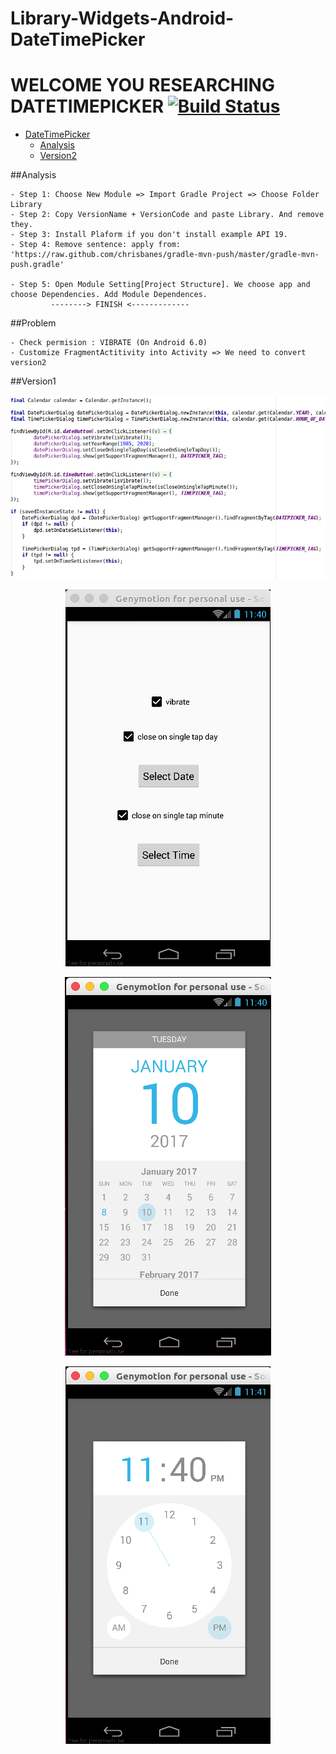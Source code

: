 # Library-Widgets-Android-DateTimePicker
# WELCOME YOU RESEARCHING DATETIMEPICKER [![Build Status](https://travis-ci.org/nomensa/jquery.hide-show.svg)](https://travis-ci.org/nomensa/jquery.hide-show.svg?branch=master)
- [DateTimePicker](#datetimepicker)
  - [Analysis](#analysis)
  - [Version2](#version2)

##Analysis
    
    - Step 1: Choose New Module => Import Gradle Project => Choose Folder Library
    - Step 2: Copy VersionName + VersionCode and paste Library. And remove they.
    - Step 3: Install Plaform if you don't install example API 19.
    - Step 4: Remove sentence: apply from: 'https://raw.github.com/chrisbanes/gradle-mvn-push/master/gradle-mvn-push.gradle'

    - Step 5: Open Module Setting[Project Structure]. We choose app and choose Dependencies. Add Module Dependences.
             --------> FINISH <-------------

##Problem

    - Check permision : VIBRATE (On Android 6.0)
    - Customize FragmentActitivity into Activity => We need to convert version2

##Version1
<p align="center">
  <img src="https://github.com/danisluis6/Library-Widgets-Android-DateTimePicker/blob/version1/SourceCode/1.png">
</p>

<p align="center">
  <img src="https://github.com/danisluis6/Library-Widgets-Android-DateTimePicker/blob/version1/SourceCode/2.png">
</p>

<p align="center">
  <img src="https://github.com/danisluis6/Library-Widgets-Android-DateTimePicker/blob/version1/SourceCode/3.png">
</p>

<p align="center">
  <img src="https://github.com/danisluis6/Library-Widgets-Android-DateTimePicker/blob/version1/SourceCode/4.png">
</p>

